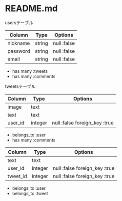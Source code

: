 # README.md

usersテーブル

|Column|Type|Options|
|------|----|-------|
|nickname|string|null :false|
|password|string|null :false|
|email|string|null :false|

- has many :tweets
- has many :comments

tweetsテーブル

|Column|Type|Options|
|------|----|-------|
|image|text|||
|text|text|||
|user_id|integer|null :false foreign_key :true

- belongs_to :user
- has many :comments

|Column|Type|Options|
|------|----|-------|
|text|text||null :false|
|user_id|integer|null :false foreign_key :true
|tweet_id|integer|null :false foreign_key :true

- belongs_to :user
- belongs_to :tweet